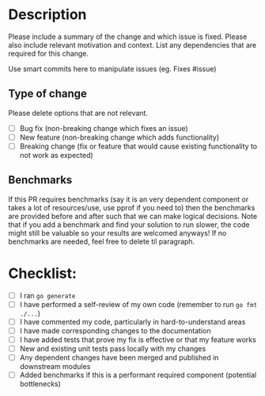 # Description

Please include a summary of the change and which issue is fixed. Please also include relevant motivation and context. List any dependencies that are required for this change.

Use smart commits here to manipulate issues (eg. Fixes #issue)

## Type of change

Please delete options that are not relevant.

- [ ] Bug fix (non-breaking change which fixes an issue)
- [ ] New feature (non-breaking change which adds functionality)
- [ ] Breaking change (fix or feature that would cause existing functionality to not work as expected)

## Benchmarks
If this PR requires benchmarks (say it is an very dependent component or takes a lot of resources/use, use pprof if you need to) then the benchmarks are provided before and after such that we can make logical decisions.
Note that if you add a benchmark and find your solution to run slower, the code might still be valuable so your results are welcomed anyways!
If no benchmarks are needed, feel free to delete til paragraph.

# Checklist:

- [ ] I ran `go generate`
- [ ] I have performed a self-review of my own code (remember to run `go fmt ./...`)
- [ ] I have commented my code, particularly in hard-to-understand areas
- [ ] I have made corresponding changes to the documentation
- [ ] I have added tests that prove my fix is effective or that my feature works
- [ ] New and existing unit tests pass locally with my changes
- [ ] Any dependent changes have been merged and published in downstream modules
- [ ] Added benchmarks if this is a performant required component (potential bottlenecks)
